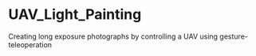 # UAV_Light_Painting
Creating long exposure photographs by controlling a UAV using gesture-teleoperation
